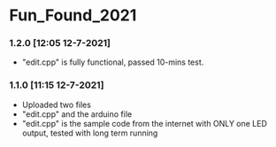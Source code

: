 # Fun_Found_2021

### 1.2.0 [12:05 12-7-2021]

- "edit.cpp" is fully functional, passed 10-mins test.


### 1.1.0 [11:15 12-7-2021]

- Uploaded two files
- "edit.cpp" and the arduino file
- "edit.cpp" is the sample code from the internet with ONLY one LED output, tested with long term running